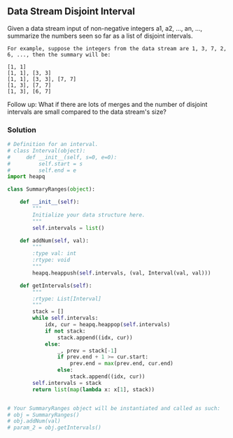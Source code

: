 ## Data Stream Disjoint Interval


Given a data stream input of non-negative integers a1, a2, ..., an, ..., summarize the numbers seen so far as a list of disjoint intervals.

```
For example, suppose the integers from the data stream are 1, 3, 7, 2, 6, ..., then the summary will be:

[1, 1]
[1, 1], [3, 3]
[1, 1], [3, 3], [7, 7]
[1, 3], [7, 7]
[1, 3], [6, 7]
```

Follow up:
What if there are lots of merges and the number of disjoint intervals are small compared to the data stream's size?

### Solution

```python
# Definition for an interval.
# class Interval(object):
#     def __init__(self, s=0, e=0):
#         self.start = s
#         self.end = e
import heapq

class SummaryRanges(object):

    def __init__(self):
        """
        Initialize your data structure here.
        """
        self.intervals = list()

    def addNum(self, val):
        """
        :type val: int
        :rtype: void
        """
        heapq.heappush(self.intervals, (val, Interval(val, val)))

    def getIntervals(self):
        """
        :rtype: List[Interval]
        """
        stack = []
        while self.intervals:
            idx, cur = heapq.heappop(self.intervals)
            if not stack:
                stack.append((idx, cur))
            else:
                _, prev = stack[-1]
                if prev.end + 1 >= cur.start:
                    prev.end = max(prev.end, cur.end)
                else:
                    stack.append((idx, cur))
        self.intervals = stack
        return list(map(lambda x: x[1], stack))


# Your SummaryRanges object will be instantiated and called as such:
# obj = SummaryRanges()
# obj.addNum(val)
# param_2 = obj.getIntervals()
```
